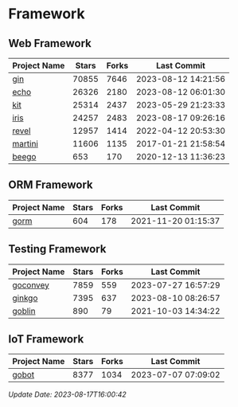 # Framework

## Web Framework
| Project Name | Stars | Forks | Last Commit |
| ------------ | ----- | ----- | ----------- |
| [gin](https://github.com/gin-gonic/gin) | 70855 | 7646 | 2023-08-12 14:21:56 |
| [echo](https://github.com/labstack/echo) | 26326 | 2180 | 2023-08-12 06:01:30 |
| [kit](https://github.com/go-kit/kit) | 25314 | 2437 | 2023-05-29 21:23:33 |
| [iris](https://github.com/kataras/iris) | 24257 | 2483 | 2023-08-17 09:26:16 |
| [revel](https://github.com/revel/revel) | 12957 | 1414 | 2022-04-12 20:53:30 |
| [martini](https://github.com/go-martini/martini) | 11606 | 1135 | 2017-01-21 21:58:54 |
| [beego](https://github.com/astaxie/beego) | 653 | 170 | 2020-12-13 11:36:23 |

## ORM Framework
| Project Name | Stars | Forks | Last Commit |
| ------------ | ----- | ----- | ----------- |
| [gorm](https://github.com/jinzhu/gorm) | 604 | 178 | 2021-11-20 01:15:37 |

## Testing Framework
| Project Name | Stars | Forks | Last Commit |
| ------------ | ----- | ----- | ----------- |
| [goconvey](https://github.com/smartystreets/goconvey) | 7859 | 559 | 2023-07-27 16:57:29 |
| [ginkgo](https://github.com/onsi/ginkgo) | 7395 | 637 | 2023-08-10 08:26:57 |
| [goblin](https://github.com/franela/goblin) | 890 | 79 | 2021-10-03 14:34:22 |

## IoT Framework
| Project Name | Stars | Forks | Last Commit |
| ------------ | ----- | ----- | ----------- |
| [gobot](https://github.com/hybridgroup/gobot) | 8377 | 1034 | 2023-07-07 07:09:02 |

*Update Date: 2023-08-17T16:00:42*